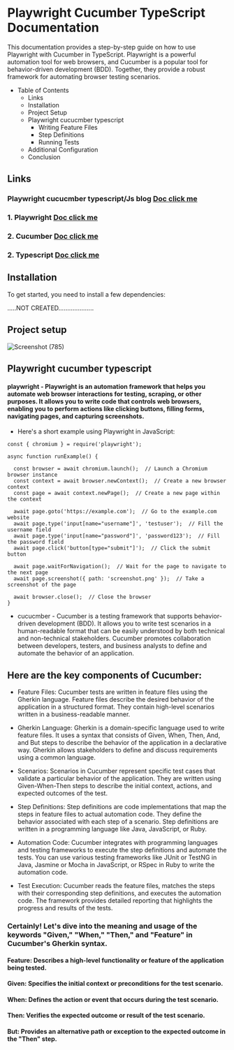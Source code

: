 # Playwright Cucumber TypeScript Documentation

This documentation provides a step-by-step guide on how to use Playwright with Cucumber in TypeScript. Playwright is a powerful automation tool for web browsers, and Cucumber is a popular tool for behavior-driven development (BDD). Together, they provide a robust framework for automating browser testing scenarios.


- Table of Contents
  - Links
  - Installation
  - Project Setup
  - Playwright cucucmber typescript
    - Writing Feature Files
    - Step Definitions
    - Running Tests
  - Additional Configuration
  - Conclusion

## Links 

 ### Playwright cucucmber typescript/Js  blog [Doc click me](https://medium.com/@manabie/how-to-use-playwright-in-cucumberjs-f8ee5b89bccc) 


### 1. Playwright  [Doc click me](https://playwright.dev/docs/intro) 


### 2. Cucumber [Doc click me](https://ediblecode.com/blog/playwright-cucumber-js/) 

### 2. Typescript [Doc click me](https://www.typescriptlang.org/docs/) 


## Installation

To get started, you need to install a few dependencies:

.....NOT CREATED....................


## Project setup

![Screenshot (785)](/projectsetup.png)

## Playwright cucumber typescript

#### playwright - Playwright is an automation framework that helps you automate web browser interactions for testing, scraping, or other purposes. It allows you to write code that controls web browsers, enabling you to perform actions like clicking buttons, filling forms, navigating pages, and capturing screenshots.

- Here's a short example using Playwright in JavaScript:

```
const { chromium } = require('playwright');

async function runExample() {

  const browser = await chromium.launch();  // Launch a Chromium browser instance
  const context = await browser.newContext();  // Create a new browser context
  const page = await context.newPage();  // Create a new page within the context

  await page.goto('https://example.com');  // Go to the example.com website
  await page.type('input[name="username"]', 'testuser');  // Fill the username field
  await page.type('input[name="password"]', 'password123');  // Fill the password field
  await page.click('button[type="submit"]');  // Click the submit button

  await page.waitForNavigation();  // Wait for the page to navigate to the next page
  await page.screenshot({ path: 'screenshot.png' });  // Take a screenshot of the page

  await browser.close();  // Close the browser
}

```

- cucucmber - Cucumber is a testing framework that supports behavior-driven development (BDD). It allows you to write test scenarios in a human-readable format that can be easily understood by both technical and non-technical stakeholders. Cucumber promotes collaboration between developers, testers, and business analysts to define and automate the behavior of an application.

## Here are the key components of Cucumber:

 - Feature Files: Cucumber tests are written in feature files using the Gherkin language. Feature files describe the desired behavior of the application in a structured format. They contain high-level scenarios written in a business-readable manner.

- Gherkin Language: Gherkin is a domain-specific language used to write feature files. It uses a syntax that consists of Given, When, Then, And, and But steps to describe the behavior of the application in a declarative way. Gherkin allows stakeholders to define and discuss requirements using a common language.

- Scenarios: Scenarios in Cucumber represent specific test cases that validate a particular behavior of the application. They are written using Given-When-Then steps to describe the initial context, actions, and expected outcomes of the test.

- Step Definitions: Step definitions are code implementations that map the steps in feature files to actual automation code. They define the behavior associated with each step of a scenario. Step definitions are written in a programming language like Java, JavaScript, or Ruby.

- Automation Code: Cucumber integrates with programming languages and testing frameworks to execute the step definitions and automate the tests. You can use various testing frameworks like JUnit or TestNG in Java, Jasmine or Mocha in JavaScript, or RSpec in Ruby to write the automation code.

- Test Execution: Cucumber reads the feature files, matches the steps with their corresponding step definitions, and executes the automation code. The framework provides detailed reporting that highlights the progress and results of the tests.

### Certainly! Let's dive into the meaning and usage of the keywords "Given," "When," "Then," and "Feature" in Cucumber's Gherkin syntax. 

#### Feature: Describes a high-level functionality or feature of the application being tested.
#### Given: Specifies the initial context or preconditions for the test scenario.
#### When: Defines the action or event that occurs during the test scenario.
#### Then: Verifies the expected outcome or result of the test scenario.
#### But: Provides an alternative path or exception to the expected outcome in the "Then" step.


